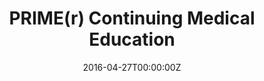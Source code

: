 ---
archived_link: https://web.archive.org/web/20210616205713/https://primeinc.org/?utm_medium=mptcme
article: Welcome to PRIME Education! PRIME is an award-winning CME/CE provider that
  has enabled its sister site, MedPage Today, to broaden its content while still providing
  users with a wide range of CME/CE activities in a variety of formats. MedPage is
  no longer producing CME/CE content, but you can satisfy your requirements and stay
  up to date on the latest evidence by registering with PRIME and creating an account
  free of charge.
date: '2016-04-27T00:00:00Z'
image:
  focal_point: Smart
original_link: https://www.medpagetoday.org/pulmonology/smoking/68510
summary: Welcome to PRIME Education! PRIME is an award-winning CME/CE provider that
  has enabled its sister site, MedPage Today, to broaden its content while still providing
  users with a wide range of CME/CE activities in a variety of formats. MedPage is
  no longer producing CME/CE content, but you can satisfy your...
title: PRIME(r) Continuing Medical Education
---